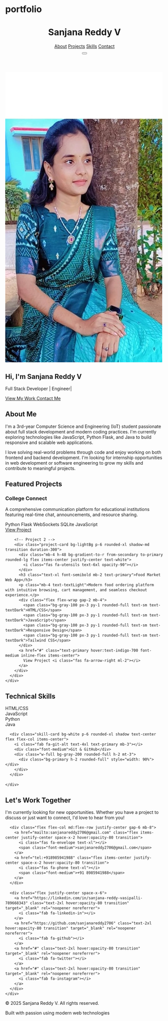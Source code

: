 # portfolio
<!DOCTYPE html>
<html lang="en">
<head>
  <meta charset="UTF-8" />
  <meta name="viewport" content="width=device-width, initial-scale=1" />
  <meta name="description" content="Portfolio of Sanjana Reddy V - Full Stack Developer specializing in Java, Python Flask, and modern web technologies." />
  <title>Sanjana Reddy V | Full Stack Developer</title>
  <script src="https://cdn.tailwindcss.com"></script>
  <link href="https://cdnjs.cloudflare.com/ajax/libs/font-awesome/6.4.0/css/all.min.css" rel="stylesheet">
  <link rel="icon" href="photo2.jpeg" type="image/jpeg">
  <script>
  document.addEventListener('DOMContentLoaded', () => {
    const menuBtn = document.querySelector('.md\\:hidden');
    const nav = document.querySelector('nav');

    menuBtn.addEventListener('click', () => {
      nav.classList.toggle('hidden');
    });

    document.querySelectorAll('nav a').forEach(link =>
      link.addEventListener('click', () => {
        if (!nav.classList.contains('md:flex')) {
          nav.classList.add('hidden');
        }
      })
    );
  });
</script>


  <script>
 

    tailwind.config = {
      theme: {
        extend: {
          colors: {
            primary: '#4F46E5',  // More vibrant indigo
            secondary: '#10B981', // Emerald green
            darkBg: '#1E293B',    // Dark blue-gray
            lightBg: '#F8FAFC',   // Very light gray
            textDark: '#1E293B',  // Dark blue-gray for text
            textLight: '#64748B'  // Gray for secondary text
          },
          fontFamily: {
            sans: ['Inter', 'sans-serif'],
          },
        }
      }
    };
   

 
  </script>
  <style>
    @import url('https://fonts.googleapis.com/css2?family=Inter:wght@300;400;500;600;700&display=swap');
    
    html {
      scroll-behavior: smooth;
      font-family: 'Inter', sans-serif;
    }
    .typing::after {
      content: '|';
      animation: blink 0.7s infinite;
      animation-delay: 1s;
    }
    @keyframes blink {
      0%, 100% { opacity: 0 }
      50% { opacity: 1 }
    }
    .skill-card {
      transition: all 0.3s ease;
    }
    .skill-card:hover {
      transform: translateY(-5px);
      box-shadow: 0 10px 15px -3px rgba(0, 0, 0, 0.1);
    }
    .project-card:hover {
      transform: translateY(-5px);
      box-shadow: 0 20px 25px -5px rgba(0, 0, 0, 0.1);
      
    }
    footer a i {
  transition: transform 0.3s ease;
}
footer a:hover i {
  transform: scale(1.2);
  color: #10B981;
}
 </style>
</head>
<body class="bg-lightBg text-textDark">

  <!-- Navbar -->
  <header class="fixed top-0 w-full bg-white shadow-md z-50">
    <div class="max-w-7xl mx-auto px-4 py-4 flex justify-between items-center">
      <h1 class="text-2xl font-bold text-primary">Sanjana Reddy V</h1>
      <nav aria-label="Primary navigation" class="hidden md:flex space-x-8">
        <a href="#about" class="font-medium hover:text-primary transition">About</a>
        <a href="#projects" class="font-medium hover:text-primary transition">Projects</a>
        <a href="#skills" class="font-medium hover:text-primary transition">Skills</a>
        <a href="#contact" class="font-medium hover:text-primary transition">Contact</a>
      </nav>
      <button class="md:hidden text-primary focus:outline-none">
        <i class="fas fa-bars text-2xl"></i>
      </button>
    </div>
  </header>

  <!-- Hero Section -->
  <section class="min-h-screen flex flex-col items-center justify-center bg-gradient-to-br from-darkBg to-gray-800 text-white pt-20 pb-20 px-4">
    <div class="mb-8">
      <img src="photo2.jpeg" alt="Sanjana Reddy V professional profile photo" 
           class="w-48 h-48 rounded-full object-cover border-4 border-primary shadow-xl" />
    </div>
    <div class="text-center max-w-2xl">
      <h2 class="text-4xl md:text-5xl font-bold mb-4">Hi, I'm Sanjana Reddy V</h2>
      <p class="text-xl md:text-2xl mb-8 typing">Full Stack Developer | Engineer</p>
      <div class="flex flex-col sm:flex-row justify-center gap-4">
        <a href="#" class="text-gray-400 hover:text-secondary transition">
  <i class="fab fa-twitter text-2xl"></i>
</a>
        <a href="#projects" class="bg-primary hover:bg-indigo-700 px-6 py-3 rounded-full text-white font-semibold transition shadow-md hover:shadow-lg">
          View My Work
        </a>
        <a href="#contact" class="bg-white text-primary hover:bg-gray-100 px-6 py-3 rounded-full font-semibold transition shadow-md hover:shadow-lg">
          Contact Me
        </a>
      </div>
    </div>
  </section>
  
  <!-- About -->
  <section id="about" class="py-20 px-4 max-w-4xl mx-auto">
    <h2 class="text-3xl font-bold mb-6 text-primary text-center">About Me</h2>
    <div class="bg-white p-8 rounded-xl shadow-md">
      <p class="text-lg leading-relaxed mb-6 text-textDark">
  I'm a 3rd-year Computer Science and Engineering (IoT) student passionate about full stack development and modern coding practices. I'm currently exploring technologies like JavaScript, Python Flask, and Java to build responsive and scalable web applications.
</p>
<p class="text-lg leading-relaxed text-textDark">
  I love solving real-world problems through code and enjoy working on both frontend and backend development. I'm looking for internship opportunities in web development or software engineering to grow my skills and contribute to meaningful projects.
</p>
    </div>
  </section>

  <!-- Projects -->
  <section id="projects" class="py-20 px-4 bg-white">
    <div class="max-w-6xl mx-auto">
      <h2 class="text-3xl font-bold text-center mb-12 text-primary">Featured Projects</h2>
      <div class="grid md:grid-cols-2 gap-8">
        <!-- Project 1 -->
        <div class="project-card bg-lightBg p-6 rounded-xl shadow-md transition duration-300">
          <div class="mb-4 h-48 bg-gradient-to-r from-primary to-secondary rounded-lg flex items-center justify-center text-white">
            <i class="fas fa-graduation-cap text-6xl opacity-90"></i>
          </div>
          <h3 class="text-xl font-semibold mb-2 text-primary">College Connect</h3>
          <p class="mb-4 text-textLight">A comprehensive communication platform for educational institutions featuring real-time chat, announcements, and resource sharing.</p>
          <div class="flex flex-wrap gap-2 mb-4">
            <span class="bg-gray-100 px-3 py-1 rounded-full text-sm text-textDark">Python Flask</span>
            <span class="bg-gray-100 px-3 py-1 rounded-full text-sm text-textDark">WebSockets</span>
            <span class="bg-gray-100 px-3 py-1 rounded-full text-sm text-textDark">SQLite</span>
            <span class="bg-gray-100 px-3 py-1 rounded-full text-sm text-textDark">JavaScript</span>
          </div>
         <a href="https://github.com/sanjanareddy2706/college-connect" target="_blank" rel="noopener noreferrer">
  View Project <i class="fas fa-arrow-right ml-2"></i>
</a>
        </div>
        
        <!-- Project 2 -->
        <div class="project-card bg-lightBg p-6 rounded-xl shadow-md transition duration-300">
          <div class="mb-4 h-48 bg-gradient-to-r from-secondary to-primary rounded-lg flex items-center justify-center text-white">
            <i class="fas fa-utensils text-6xl opacity-90"></i>
          </div>
          <h3 class="text-xl font-semibold mb-2 text-primary">Food Market Web App</h3>
          <p class="mb-4 text-textLight">Modern food ordering platform with intuitive browsing, cart management, and seamless checkout experience.</p>
          <div class="flex flex-wrap gap-2 mb-4">
            <span class="bg-gray-100 px-3 py-1 rounded-full text-sm text-textDark">HTML/CSS</span>
            <span class="bg-gray-100 px-3 py-1 rounded-full text-sm text-textDark">JavaScript</span>
            <span class="bg-gray-100 px-3 py-1 rounded-full text-sm text-textDark">Responsive Design</span>
            <span class="bg-gray-100 px-3 py-1 rounded-full text-sm text-textDark">Tailwind CSS</span>
          </div>
          <a href="#" class="text-primary hover:text-indigo-700 font-medium inline-flex items-center">
            View Project <i class="fas fa-arrow-right ml-2"></i>
          </a>
        </div>
      </div>
    </div>
  </section>

  <!-- Skills -->
  <section id="skills" class="py-20 px-4 max-w-5xl mx-auto bg-lightBg">
    <h2 class="text-3xl font-bold mb-12 text-primary text-center">Technical Skills</h2>
    <div class="grid grid-cols-2 sm:grid-cols-3 md:grid-cols-4 gap-6">
      <div class="skill-card bg-white p-6 rounded-xl shadow text-center flex flex-col items-center">
        <i class="fab fa-html5 text-4xl text-primary mb-3"></i>
        <div class="font-medium">HTML/CSS</div>
        <div class="w-full bg-gray-200 rounded-full h-2 mt-3">
          <div class="bg-primary h-2 rounded-full" style="width: 90%"></div>
        </div>
      </div>
      <div class="skill-card bg-white p-6 rounded-xl shadow text-center flex flex-col items-center">
        <i class="fab fa-js-square text-4xl text-primary mb-3"></i>
        <div class="font-medium">JavaScript</div>
        <div class="w-full bg-gray-200 rounded-full h-2 mt-3">
          <div class="bg-primary h-2 rounded-full" style="width: 85%"></div>
        </div>
      </div>
      <div class="skill-card bg-white p-6 rounded-xl shadow text-center flex flex-col items-center">
        <i class="fab fa-python text-4xl text-primary mb-3"></i>
        <div class="font-medium">Python </div>
        <div class="w-full bg-gray-200 rounded-full h-2 mt-3">
          <div class="bg-primary h-2 rounded-full" style="width: 80%"></div>
        </div>
      </div>
      <div class="skill-card bg-white p-6 rounded-xl shadow text-center flex flex-col items-center">
        <i class="fab fa-java text-4xl text-primary mb-3"></i>
        <div class="font-medium">Java</div>
        <div class="w-full bg-gray-200 rounded-full h-2 mt-3">
          <div class="bg-primary h-2 rounded-full" style="width: 75%"></div>
        </div>
      </div>
     
    
      <div class="skill-card bg-white p-6 rounded-xl shadow text-center flex flex-col items-center">
        <i class="fab fa-git-alt text-4xl text-primary mb-3"></i>
        <div class="font-medium">Git & GitHub</div>
        <div class="w-full bg-gray-200 rounded-full h-2 mt-3">
          <div class="bg-primary h-2 rounded-full" style="width: 90%"></div>
        </div>
      </div>
     
    </div>
  </section>

  <!-- Contact -->
  <section id="contact" class="py-20 px-4 max-w-3xl mx-auto bg-white">
    <div class="bg-gradient-to-br from-primary to-secondary p-8 rounded-xl shadow-lg text-white">
      <h2 class="text-3xl font-bold mb-8 text-center">Let's Work Together</h2>
      <p class="text-lg mb-8 text-center opacity-90">
        I'm currently looking for new opportunities. Whether you have a project to discuss or just want to connect, I'd love to hear from you!
      </p>
      
      <div class="flex flex-col md:flex-row justify-center gap-6 mb-8">
        <a href="mailto:sanjanareddy2706@gmail.com" class="flex items-center justify-center space-x-2 hover:opacity-80 transition">
          <i class="fas fa-envelope text-xl"></i>
          <span class="font-medium">sanjanareddy2706@gmail.com</span>
        </a>
        <a href="tel:+918985941988" class="flex items-center justify-center space-x-2 hover:opacity-80 transition">
          <i class="fas fa-phone text-xl"></i>
          <span class="font-medium">+91 8985941988</span>
        </a>
      </div>
      
      <div class="flex justify-center space-x-6">
        <a href="https://linkedin.com/in/sanjana-reddy-vasipalli-789668343" class="text-2xl hover:opacity-80 transition" target="_blank" rel="noopener noreferrer">
          <i class="fab fa-linkedin-in"></i>
        </a>
        <a href="https://github.com/sanjanareddy2706" class="text-2xl hover:opacity-80 transition" target="_blank" rel="noopener noreferrer">
          <i class="fab fa-github"></i>
        </a>
        <a href="#" class="text-2xl hover:opacity-80 transition" target="_blank" rel="noopener noreferrer">
          <i class="fab fa-twitter"></i>
        </a>
        <a href="#" class="text-2xl hover:opacity-80 transition" target="_blank" rel="noopener noreferrer">
          <i class="fab fa-instagram"></i>
        </a>
      </div>
    </div>
  </section>

 <footer class="bg-darkBg text-white py-8">
  <div class="max-w-7xl mx-auto px-4 text-center">
    <p>&copy; 2025 Sanjana Reddy V. All rights reserved.</p>
    <p class="mt-2 text-gray-400">Built with passion using modern web technologies</p>
    
 <div class="mt-4 flex justify-center space-x-6">
  <a href="https://linkedin.com/in/..." target="_blank" rel="noopener noreferrer">
    <i class="fab fa-linkedin-in text-2xl"></i>
  </a>
  <a href="https://github.com/..." target="_blank" rel="noopener noreferrer">
    <i class="fab fa-github text-2xl"></i>
  </a>
  <a href="#" target="_blank" rel="noopener noreferrer">
    <i class="fab fa-twitter text-2xl"></i>
  </a>
  <a href="#" target="_blank" rel="noopener noreferrer">
    <i class="fab fa-instagram text-2xl"></i>
  </a>
</div>

  </div>
</footer>


  <!-- Mobile Menu Script -->
  <script>
    document.querySelector('.md\\:hidden').addEventListener('click', function() {
      const nav = document.querySelector('nav');
      nav.classList.toggle('hidden');
      nav.classList.toggle('flex');
      nav.classList.toggle('flex-col');
      nav.classList.toggle('absolute');
      nav.classList.toggle('top-16');
      nav.classList.toggle('right-4');
      nav.classList.toggle('bg-white');
      nav.classList.toggle('p-4');
      nav.classList.toggle('rounded-lg');
      nav.classList.toggle('shadow-lg');
    });

    // Smooth scrolling for all browsers
    document.querySelectorAll('a[href^="#"]').forEach(anchor => {
      anchor.addEventListener('click', function (e) {
        e.preventDefault();
        document.querySelector(this.getAttribute('href')).scrollIntoView({
          behavior: 'smooth'
        });
      });
    });
  </script>

</body>
</html>
